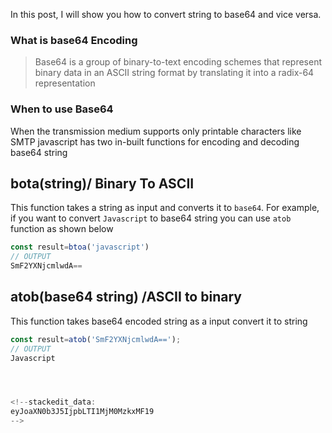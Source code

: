 In this post, I will show you how to convert string to base64 and vice versa.
### What is base64 Encoding

>  Base64 is a group of binary-to-text encoding schemes that represent binary data in an ASCII string format by translating it into a radix-64 representation
### When to use Base64
When the transmission medium supports only printable characters like SMTP
javascript has two in-built functions for encoding and decoding base64 string
## bota(string)/ Binary To ASCII
This function takes a string as input and converts it to `base64`. For example, if you want to convert `Javascript` to base64 string you can use `atob` function as shown below

``` javascript
const result=btoa('javascript')
// OUTPUT
SmF2YXNjcmlwdA==
```
## atob(base64 string) /ASCII to binary 
This function takes base64 encoded string as a input convert it to string

``` javascript
const result=atob('SmF2YXNjcmlwdA==');
// OUTPUT
Javascript




<!--stackedit_data:
eyJoaXN0b3J5IjpbLTI1MjM0MzkxMF19
-->